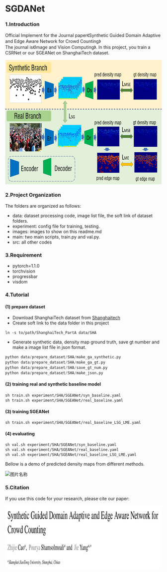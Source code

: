 # SGDANet

### 1.Introduction
Official Implement for the Journal paper《Synthetic Guided Domain Adaptive and Edge Aware 
Network for Crowd Counting》<br> 
The journal is《Image and Vision Computing》. 
In this project, you train a CSRNet or our SGEANet on ShanghaiTech dataset.

<img src="./images/overview1.png" width = "800" height = "400" alt="图片名称" align=center />


### 2.Project Organization
The folders are organized as follows:
* data: dataset processing code, image list file, the soft link of dataset folders.
* experiment: config file for training, testing.
* images: images to show on this readme.md
* main: two main scripts, train.py and val.py.
* src: all other codes 

### 3.Requirement
* pytorch=1.1.0
* torchvision
* progressbar
* visdom

### 4.Tutorial
#### (1) prepare dataset
* Download ShanghaiTech dataset from [Shanghaitech](https://xxxxx.com)
* Create soft link to the data folder in this project
```shell script
ln -s to/path/ShanghaiTech_PartA data/SHA
```
* Generate synthetic data, density map ground truth, save gt number and make a image list file in json format.
```python
python data/prepare_dataset/SHA/make_ga_synthetic.py
python data/prepare_dataset/SHA/make_ga_gt.py
python data/prepare_dataset/SHA/save_gt_num.py
python data/prepare_dataset/SHA/make_json.py
```
#### (2) training real and synthetic baseline model
```shell script
sh train.sh experiment/SHA/SGEANet/syn_baseline.yaml
sh train.sh experiment/SHA/SGEANet/real_baseline.yaml
```
#### (3) training SGEANet
```shell script
sh train.sh experiment/SHA/SGEANet/real_baseline_LSG_LME.yaml
```
#### (4) evaluating
```shell script
sh val.sh experiment/SHA/SGEANet/syn_baseline.yaml
sh val.sh experiment/SHA/SGEANet/real_baseline.yaml
sh val.sh experiment/SHA/SGEANet/real_baseline_LSG_LME.yaml
```
Bellow is a demo of predicted density maps from different methods.

<img src="./images/show_result1.png" width = "800" height = "400" alt="图片名称" align=center />


### 5.Citation
If you use this code for your research, please cite our paper:

<img src="./images/title.png" width = "800" height = "200" alt="图片名称" align=center />


